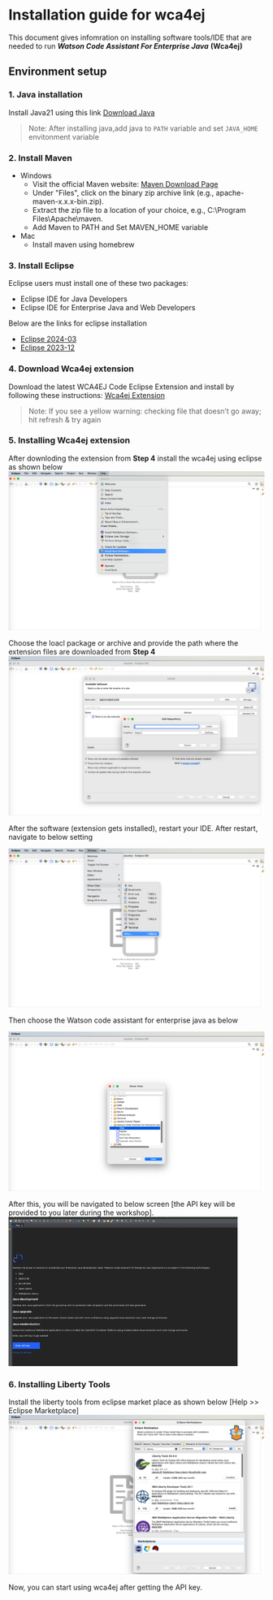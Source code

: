 # Installation guide for wca4ej 

This document gives infomration on installing software tools/IDE that are needed to run ***Watson Code Assistant For Enterprise Java*** **(Wca4ej)**
## Environment setup 

### 1. Java installation

Install Java21 using this link [Download Java](https://www.oracle.com/sg/java/technologies/downloads/)
> Note: After installing java,add java to `PATH` variable and set `JAVA_HOME` envitonment variable
### 2. Install Maven

- Windows
    - Visit the official Maven website: [Maven Download Page](https://maven.apache.org/download.cgi)
    - Under "Files", click on the binary zip archive link (e.g., apache-maven-x.x.x-bin.zip). 
    - Extract the zip file to a location of your choice, e.g., C:\Program Files\Apache\maven.
    - Add Maven to PATH and Set MAVEN_HOME variable 
- Mac
   - Install maven using homebrew

### 3. Install Eclipse

Eclipse users must install one of these two packages:
   - Eclipse IDE for Java Developers
   - Eclipse IDE for Enterprise Java and Web Developers 

Below are the links for eclipse installation
- [Eclipse 2024-03](https://www.eclipse.org/downloads/packages/release/2024-03/r)
- [Eclipse 2023-12](https://www.eclipse.org/downloads/packages/release/2023-12/r)

### 4. Download Wca4ej extension

Download the latest WCA4EJ Code Eclipse Extension and install by following these instructions: [Wca4ej Extension](https://early-access.ibm.com/software/support/trial/cst/welcomepage.wss?siteId=2044)

> Note: If you see a yellow warning: checking file that doesn’t go away; hit refresh & try again

### 5. Installing Wca4ej extension

After downloding the extension from **Step 4** install the wca4ej using eclipse as shown below ![screenshot](./images/1.InstallNewSw.png)

Choose the loacl package or archive and provide the path where the extension files are downloaded from **Step 4** 
![screenshot](./images/2.LocateLocalPackage.png)

After the software (extension gets installed), restart your IDE. After restart, navigate to below setting 

![screenshot](./images/4.ChooseviewEclipse.png)

Then choose the Watson code assistant for enterprise java as below

![screenshot](./images/5.ShowWca4ejChatView.png)

After this, you will be navigated to below screen [the API key will be provided to you later during the workshop].
![screenshot](./images/3.Wca4ejchat.png)

### 6. Installing Liberty Tools

Install the liberty tools from eclipse market place as shown below [Help >> Eclipse Marketplace]
![screenshot](./images/6.LibertyTools.png)


Now, you can start using wca4ej after getting the API key.


